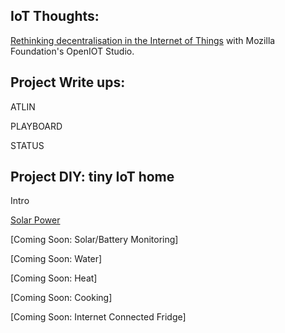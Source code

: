 ## IoT Thoughts:
[Rethinking decentralisation in the Internet of Things](thoughts/rethinking_decentralisation.md)
with Mozilla Foundation's OpenIOT Studio.

## Project Write ups:

ATLIN

PLAYBOARD

STATUS

## Project DIY: tiny IoT home

Intro

[Solar Power](tinyiothome/solar.md)

[Coming Soon: Solar/Battery Monitoring]

[Coming Soon: Water]

[Coming Soon: Heat]

[Coming Soon: Cooking]

[Coming Soon: Internet Connected Fridge]

